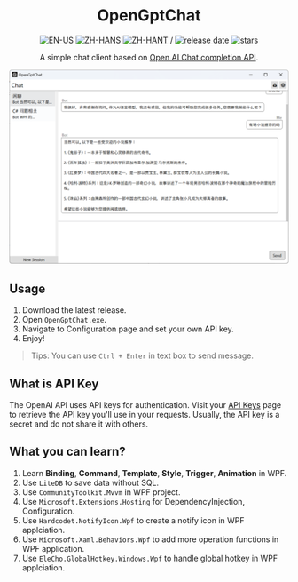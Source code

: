 <div align=center>

# OpenGptChat 

[![EN-US](https://img.shields.io/badge/EN-US-blue)](README.md) [![ZH-HANS](https://img.shields.io/badge/中文-简体-red)](README_ZH-HANS.md) [![ZH-HANT](https://img.shields.io/badge/中文-繁体-red)](README_ZH-HANT.md) / [![release date](https://img.shields.io/github/release-date/SlimeNull/OpenGptChat)](https://github.com/SlimeNull/OpenGptChat/releases) [![stars](https://img.shields.io/github/stars/SlimeNull/OpenGptChat?style=flat)](https://github.com/SlimeNull/OpenGptChat/pulse)

A simple chat client based on [Open AI Chat completion API](https://platform.openai.com/docs/guides/chat).

</div>

![Preview](assets/preview2.png)

## Usage

1. Download the latest release.
2. Open `OpenGptChat.exe`.
3. Navigate to Configuration page and set your own API key.
4. Enjoy!

> Tips: You can use `Ctrl + Enter` in text box to send message.

## What is API Key

The OpenAI API uses API keys for authentication. Visit your [API Keys](https://platform.openai.com/account/api-keys) page to retrieve the API key you'll use in your requests. Usually, the API key is a secret and do not share it with others.

## What you can learn?

1. Learn **Binding**, **Command**, **Template**, **Style**, **Trigger**, **Animation** in WPF.
2. Use `LiteDB` to save data without SQL.
3. Use `CommunityToolkit.Mvvm` in WPF project.
4. Use `Microsoft.Extensions.Hosting` for DependencyInjection, Configuration.
5. Use `Hardcodet.NotifyIcon.Wpf` to create a notify icon in WPF applciation.
6. Use `Microsoft.Xaml.Behaviors.Wpf` to add more operation functions in WPF application.
7. Use `EleCho.GlobalHotkey.Windows.Wpf` to handle global hotkey in WPF applciation.
